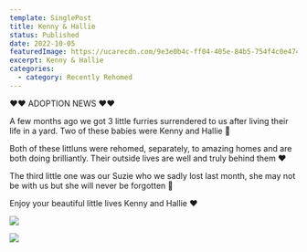 ```yaml
---
template: SinglePost
title: Kenny & Hallie
status: Published
date: 2022-10-05
featuredImage: https://ucarecdn.com/9e3e0b4c-ff04-405e-84b5-754f4c0e4747/-/crop/279x274/0,98/-/preview/
excerpt: Kenny & Hallie
categories:
  - category: Recently Rehomed
---
```

❤️❤️ ADOPTION NEWS ❤️❤️


A few months ago we got 3 little furries surrendered to us after living their life in a yard. Two of these babies were Kenny and Hallie 🐶


Both of these littluns were rehomed, separately, to amazing homes and are both doing brilliantly. Their outside lives are well and truly behind them ❤️


The third little one was our Suzie who we sadly lost last month, she may not be with us but she will never be forgotten 🌈 


Enjoy your beautiful little lives Kenny and Hallie ❤️

![](https://ucarecdn.com/86dcd0ce-b237-46f1-ab62-ee1cf4b22c91/)

![](https://ucarecdn.com/51d2a419-4e3e-4ec5-9735-98f84fb5813e/)
